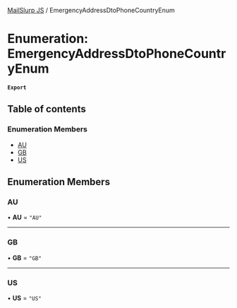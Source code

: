 [MailSlurp JS](../README.md) / EmergencyAddressDtoPhoneCountryEnum

# Enumeration: EmergencyAddressDtoPhoneCountryEnum

**`Export`**

## Table of contents

### Enumeration Members

- [AU](EmergencyAddressDtoPhoneCountryEnum.md#au)
- [GB](EmergencyAddressDtoPhoneCountryEnum.md#gb)
- [US](EmergencyAddressDtoPhoneCountryEnum.md#us)

## Enumeration Members

### AU

• **AU** = ``"AU"``

___

### GB

• **GB** = ``"GB"``

___

### US

• **US** = ``"US"``
